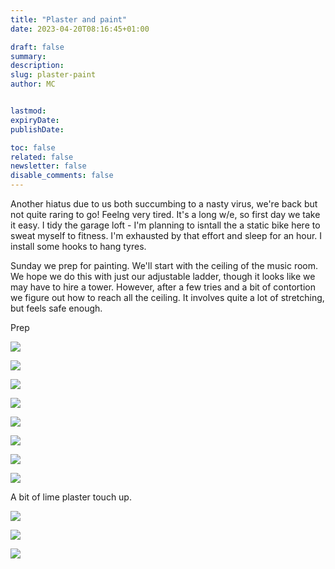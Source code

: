```yaml
---
title: "Plaster and paint"
date: 2023-04-20T08:16:45+01:00

draft: false
summary:
description:
slug: plaster-paint
author: MC


lastmod:
expiryDate:
publishDate:

toc: false
related: false
newsletter: false
disable_comments: false
---
```


Another hiatus due to us both succumbing to a nasty virus, we're back but not quite raring to go! Feelng very tired. It's a long w/e, so first day we take it easy. I tidy the garage loft - I'm planning to isntall the a static bike here to sweat myself to fitness. I'm exhausted by that effort and sleep for an hour. I install some hooks to hang tyres.

Sunday we prep for painting. We'll start with the ceiling of the music room. We hope we do this with just our adjustable ladder, though it looks like we may have to hire a tower. However, after a few tries and a bit of contortion we figure out how to reach all the ceiling. It involves quite a lot of stretching, but feels safe enough.

Prep

![](/images/0031.jpeg)

![](/images/0032.jpeg)

![](/images/0033.jpeg)

![](/images/0034.jpeg)

![](/images/0035.jpeg)

![](/images/0046.jpeg)

![](/images/0047.jpeg)

![](/images/0048.jpeg)



A bit of lime plaster touch up.

![](/images/4551.jpeg)

![](/images/4553.jpeg)

![](/images/4555.jpeg)

